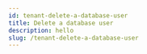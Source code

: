 ```yaml
---
id: tenant-delete-a-database-user
title: Delete a database user
description: hello
slug: /tenant-delete-a-database-user
---
```

